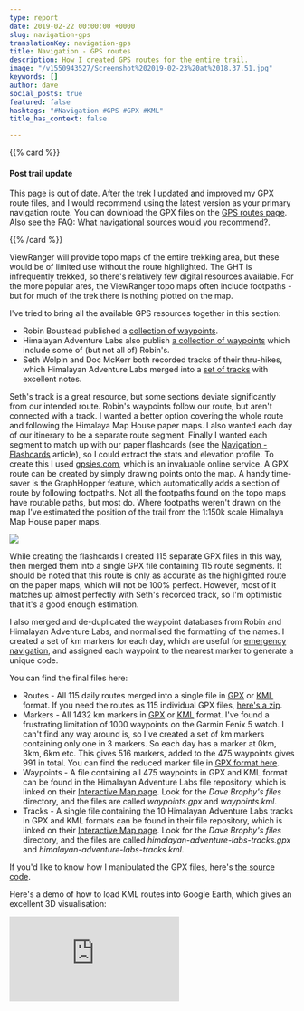```yaml
---
type: report
date: 2019-02-22 00:00:00 +0000
slug: navigation-gps
translationKey: navigation-gps
title: Navigation - GPS routes
description: How I created GPS routes for the entire trail.
image: "/v1550943527/Screenshot%202019-02-23%20at%2018.37.51.jpg"
keywords: []
author: dave
social_posts: true
featured: false
hashtags: "#Navigation #GPS #GPX #KML"
title_has_context: false

---
```


{{% card %}}

#### Post trail update

This page is out of date. After the trek I updated and improved my GPX route files, and I would recommend using the 
latest version as your primary navigation route. You can download the GPX files on the [GPS routes page](/expeditions/great-himalaya-trail/gps-routes/). 
Also see the FAQ: [What navigational sources would you recommend?](/expeditions/great-himalaya-trail/faq/#what-navigational-sources-would-you-recommend). 

{{% /card %}}

ViewRanger will provide topo maps of the entire trekking area, but these would be of limited use without the route highlighted. The GHT is infrequently trekked, so there's relatively few digital resources available. For the more popular ares, the ViewRanger topo maps often include footpaths - but for much of the trek there is nothing plotted on the map.

I've tried to bring all the available GPS resources together in this section:

* Robin Boustead published a [collection of waypoints](http://www.greathimalayatrail.com/gps.php?cId=2).
* Himalayan Adventure Labs also publish [a collection of waypoints](https://www.himalayanadventurelabs.com/great-himalaya-trail/interactive-map-great-himalayan-trail/) which include some of (but not all of) Robin's.
* Seth Wolpin and Doc McKerr both recorded tracks of their thru-hikes, which Himalayan Adventure Labs merged into a [set of tracks](https://www.himalayanadventurelabs.com/great-himalaya-trail/interactive-map-great-himalayan-trail/) with excellent notes.

Seth's track is a great resource, but some sections deviate significantly from our intended route. Robin's waypoints follow our route, but aren't connected with a track. I wanted a better option covering the whole route and following the Himalaya Map House paper maps. I also wanted each day of our itinerary to be a separate route segment. Finally I wanted each segment to match up with our paper flashcards (see the [Navigation - Flashcards](/expeditions/great-himalaya-trail/navigation-flashcards/) article), so I could extract the stats and elevation profile. To create this I used [gpsies.com](https://www.gpsies.com/ "www.gpsies.com"), which is an invaluable online service. A GPX route can be created by simply drawing points onto the map. A handy time-saver is the GraphHopper feature, which automatically adds a section of route by following footpaths. Not all the footpaths found on the topo maps have routable paths, but most do. Where footpaths weren't drawn on the map I've estimated the position of the trail from the 1:150k scale Himalaya Map House paper maps.

![](https://res.cloudinary.com/wildernessprime/image/upload/w_1000,dpr_auto/v1550946659/Screenshot%202019-02-23%20at%2009.29.48.jpg)

While creating the flashcards I created 115 separate GPX files in this way, then merged them into a single GPX file containing 115 route segments. It should be noted that this route is only as accurate as the highlighted route on the paper maps, which will not be 100% perfect. However, most of it matches up almost perfectly with Seth's recorded track, so I'm optimistic that it's a good enough estimation.

I also merged and de-duplicated the waypoint databases from Robin and Himalayan Adventure Labs, and normalised the formatting of the names. I created a set of km markers for each day, which are useful for [emergency navigation](/expeditions/great-himalaya-trail/navigation-emergencies/), and assigned each waypoint to the nearest marker to generate a unique code.

You can find the final files here:

* Routes - All 115 daily routes merged into a single file in [GPX](https://www.dropbox.com/s/s5p5neji22fi0bu/routes.gpx?dl=1) or [KML](https://www.dropbox.com/s/g25xzr6rs4omm4o/routes.kml?dl=1) format. If you need the routes as 115 individual GPX files, [here's a zip](https://www.dropbox.com/s/m6giufmdi3pq9y1/routes.zip?dl=1).  
* Markers - All 1432 km markers in [GPX](https://www.dropbox.com/s/mk0kvn48uk2lva1/markers.gpx?dl=1) or [KML](https://www.dropbox.com/s/vfa60081uswczuo/markers.kml?dl=1) format. I've found a frustrating limitation of 1000 waypoints on the Garmin Fenix 5 watch. I can't find any way around is, so I've created a set of km markers containing only one in 3 markers. So each day has a marker at 0km, 3km, 6km etc. This gives 516 markers, added to the 475 waypoints gives 991 in total. You can find the reduced marker file in [GPX format here](https://www.dropbox.com/s/q8jgxplw9d2uo2q/markers-every-3-km.gpx?dl=1).  
* Waypoints - A file containing all 475 waypoints in GPX and KML format can be found in the Himalayan Adventure Labs file repository, which is linked on their [Interactive Map page](https://www.himalayanadventurelabs.com/great-himalaya-trail/interactive-map-great-himalayan-trail/). Look for the _Dave Brophy's files_ directory, and the files are called _waypoints.gpx_ and _waypoints.kml_.  
* Tracks - A single file containing the 10 Himalayan Adventure Labs tracks in GPX and KML formats can be found in their file repository, which is linked on their [Interactive Map page](https://www.himalayanadventurelabs.com/great-himalaya-trail/interactive-map-great-himalayan-trail/). Look for the _Dave Brophy's files_ directory, and the files are called _himalayan-adventure-labs-tracks.gpx_ and _himalayan-adventure-labs-tracks.kml_.

If you'd like to know how I manipulated the GPX files, here's [the source code](https://github.com/dave/gpx/blob/master/main.go).
 
Here's a demo of how to load KML routes into Google Earth, which gives an excellent 3D visualisation:

<iframe src="https://www.youtube.com/embed/aghBgeKEsR4" frameborder="0" allow="accelerometer; autoplay; encrypted-media; gyroscope; picture-in-picture" allowfullscreen></iframe>